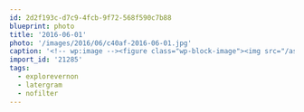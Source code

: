 ```yaml
---
id: 2d2f193c-d7c9-4fcb-9f72-568f590c7b88
blueprint: photo
title: '2016-06-01'
photo: '/images/2016/06/c40af-2016-06-01.jpg'
caption: '<!-- wp:image --><figure class="wp-block-image"><img src="/assets/images/2016/06/c40af-2016-06-01.jpg" /></figure><!-- /wp:image --><!-- wp:paragraph --><p>Evening light at Kalamalka Park #explorevernon  #latergram #nofilter</p><!-- /wp:paragraph -->'
import_id: '21285'
tags:
  - explorevernon
  - latergram
  - nofilter
---
```

